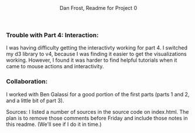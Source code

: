 <header>Dan Frost, Readme for Project 0 </header>

<h3>Trouble with Part 4: Interaction: </h3>

I was having difficulty getting the interactivty working for part 4. I switched my d3 library to v4, because I was finding it easier to get the visualizations working. However, I found it was harder to find helpful tutorials when it came to mouse actions and interactivity. 



<h3>Collaboration: </h3>
I worked with Ben Galassi for a good portion of the first parts (parts 1 and 2, and a little bit of part 3). 

Sources: 
I listed a number of sources in the source code on index.html. The plan is to remove those comments before Friday and include those notes in this readme. (We'll see if I do it in time.) 




  
